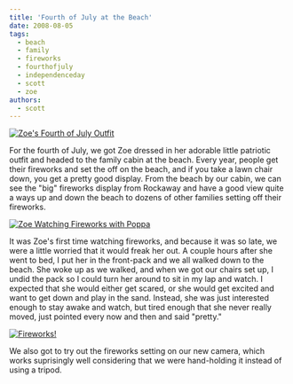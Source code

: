 ```yaml
---
title: 'Fourth of July at the Beach'
date: 2008-08-05
tags:
  - beach
  - family
  - fireworks
  - fourthofjuly
  - independenceday
  - scott
  - zoe
authors:
  - scott
---
```


[![Zoe's Fourth of July Outfit](/images/2700956508_4a8232e161.jpg)](http://www.flickr.com/photos/spaceninja/2700956508/)

For the fourth of July, we got Zoe dressed in her adorable little patriotic outfit and headed to the family cabin at the beach. Every year, people get their fireworks and set the off on the beach, and if you take a lawn chair down, you get a pretty good display. From the beach by our cabin, we can see the "big" fireworks display from Rockaway and have a good view quite a ways up and down the beach to dozens of other families setting off their fireworks.

[![Zoe Watching Fireworks with Poppa](/images/2700142717_9a4592f398.jpg)](http://www.flickr.com/photos/spaceninja/2700142717/)

It was Zoe's first time watching fireworks, and because it was so late, we were a little worried that it would freak her out. A couple hours after she went to bed, I put her in the front-pack and we all walked down to the beach. She woke up as we walked, and when we got our chairs set up, I undid the pack so I could turn her around to sit in my lap and watch. I expected that she would either get scared, or she would get excited and want to get down and play in the sand. Instead, she was just interested enough to stay awake and watch, but tired enough that she never really moved, just pointed every now and then and said "pretty."

[![Fireworks!](/images/2700145607_e34b04314c.jpg)](http://www.flickr.com/photos/spaceninja/2700145607/)

We also got to try out the fireworks setting on our new camera, which works suprisingly well considering that we were hand-holding it instead of using a tripod.
